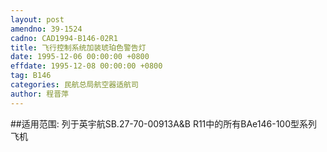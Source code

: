 ```yaml
---
layout: post
amendno: 39-1524
cadno: CAD1994-B146-02R1
title: 飞行控制系统加装琥珀色警告灯
date: 1995-12-06 00:00:00 +0800
effdate: 1995-12-08 00:00:00 +0800
tag: B146
categories: 民航总局航空器适航司
author: 程晋萍
---
```


##适用范围:
列于英宇航SB.27-70-00913A&B R11中的所有BAe146-100型系列飞机

